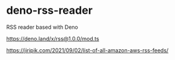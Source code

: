 # deno-rss-reader
RSS reader based with Deno



https://deno.land/x/rss@1.0.0/mod.ts


https://jiripik.com/2021/09/02/list-of-all-amazon-aws-rss-feeds/